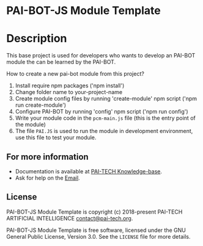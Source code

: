 # PAI-BOT-JS Module Template


 # Description

 This base project is used for developers who wants to develop an PAI-BOT module
 the can be learned by the PAI-BOT.

 How to create a new pai-bot module from this project?

 1. Install require npm packages ('npm install')
 2. Change folder name to your-project-name
 3. Create module config files by running 'create-module' npm script ('npm run create-module')
 4. Configure PAI-BOT by running 'config' npm script ('npm run config')
 5. Write your module code in the `pcm-main.js` file (this is the entry point of the module)
 6. The file `PAI.JS` is used to run the module in development environment, use this file to test your module.



## For more information

+ Documentation is available at [PAI-TECH Knowledge-base](https://blog.pai-tech.org/knowledge-base).
+ Ask for help on the
[Email](mailto:community@pai-tech.org).



## License

PAI-BOT-JS Module Template is copyright (c) 2018-present PAI-TECH ARTIFICIAL INTELLIGENCE  <contact@pai-tech.org>.

PAI-BOT-JS Module Template is free software, licensed under the GNU General Public License, Version 3.0. See the
`LICENSE` file for more details.
